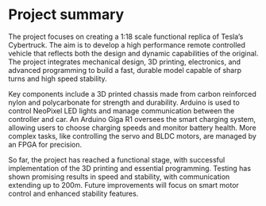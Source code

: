 # Project summary
The project focuses on creating a 1:18 scale functional replica of Tesla’s Cybertruck. The aim is to develop a high performance remote controlled vehicle that reflects both the design and dynamic capabilities of the original. 
The project integrates mechanical design, 3D printing, electronics, and advanced programming to build a fast, durable model capable of sharp turns and high speed stability.

Key components include a 3D printed chassis made from carbon reinforced nylon and polycarbonate for strength and durability. Arduino is used to control NeoPixel LED lights and manage communication between the controller and car. 
An Arduino Giga R1 oversees the smart charging system, allowing users to choose charging speeds and monitor battery health. More complex tasks, like controlling the servo and BLDC motors, are managed by an FPGA for precision.

So far, the project has reached a functional stage, with successful implementation of the 3D printing and essential programming. Testing has shown promising results in speed and stability, with communication extending up to 200m. 
Future improvements will focus on smart motor control and enhanced stability features.

